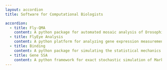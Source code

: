 ```yaml
---
layout: accordion
title: Software for Computational Biologists

accordion: 
  - title: Fly-QMA
    content: A python package for automated mosaic analysis of Drosophila imaginal discs. Facilitates high-throughput segmentation, bleedthrough correction, and annotation of raw microscope images in order to accelerate experimental pipelines while improving reproducibility. [[site](https://www.sbernasek.com/flyqma)][[code](https://github.com/sebastianbernasek/flyqma)]  
  - title: FlyEye Analysis
    content: A python platform for analyzing gene expression measurements obtained using FlyEye Silhouette. Supports dynamic analysis, spatial analysis, model fitting, and visualization of the resultant trends. [[site](https://www.sbernasek.com/flyeye)][[code](https://github.com/sebastianbernasek/flyeye)]
  - title: Binding
    content: A python package for simulating the statistical mechanics of cooperative binding events between transcription factors and their target promoters. A recursive, cython-based implementation enables large-scale and highly parallelized enumeration of all possible microstates that would otherwise be computationally intractable. [[code](https://github.com/sebastianbernasek/binding)]
  - title: Gene SSA
    content: A python framework for exact stochastic simulation of Markov processes, with a particular emphasis on gene regulatory networks. Leverages a cython backend to simulate large networks faster and more efficiently than all other open source tools I've come across. [[code](https://github.com/sebastianbernasek/genessa)]
---
```

